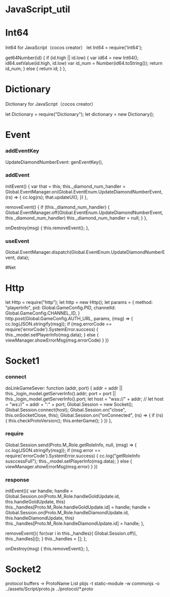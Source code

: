 # JavaScript_util

# Int64
Int64 for JavaScript（cocos creator）
let Int64 = require('Int64');

get64Number(id) {
    if (id.high || id.low) {
        var id64 = new Int64();
        id64.setValue(id.high, id.low)
        var id_num = Number(id64.toString());
        return id_num;
    } else {
        return id;
    }
},
	
# Dictionary
Dictionary for JavaScript（cocos creator）

let Dictionary = require("Dictionary");
let dictionary = new Dictionary();

# Event
### addEventKey
UpdateDiamondNumberEvent: genEventKey(),
	
### addEvent
initEvent() {
    var that = this;
    this._diamond_num_handler = Global.EventManager.on(Global.EventEnum.UpdateDiamondNumberEvent, (rs) => {
	cc.log(rs);
        that.updateUI();
    })
},

removeEvent() {
    if (this._diamond_num_handler) {
        Global.EventManager.off(Global.EventEnum.UpdateDiamondNumberEvent, this._diamond_num_handler)
        this._diamond_num_handler = null;
    }
},

onDestroy(msg) {
    this.removeEvent();
},
### useEvent
Global.EventManager.dispatch(Global.EventEnum.UpdateDiamondNumberEvent, data);

#Net
# Http
let Http = require("http");
let http = new Http();
let params = {
    method: "playerInfo",
    pid: Global.GameConfig.PID,
    channelId: Global.GameConfig.CHANNEL_ID,
}
http.post(Global.GameConfig.AUTH_URL, params, (msg) => {
    cc.log(JSON.stringify(msg));
    if (msg.errorCode == require('errorCode').SystemError.success) {
        this._model.setPlayerInfo(msg.data);
    } else {
        viewManager.showErrorMsg(msg.errorCode)
    }
})

# Socket1
### connect
doLinkGameSever: function (addr, port) {
	addr = addr || this._login_model.getServerInfo().addr;
	port = port || this._login_model.getServerInfo().port;
	let host = "wss://" + addr;
	// let host = "ws://" + addr + ":" + port;
	Global.Session = new Socket();
	Global.Session.connect(host);
	Global.Session.on("close", this.onSocketClose, this);
	Global.Session.on("onConnected", (rs) => {
		if (rs) {
			this.checkProtoVersion();
			this.enterGame();
		}
	})
},
### require
Global.Session.send(Proto.M_Role.getRoleInfo, null, (msg) => {
    cc.log(JSON.stringify(msg));
    if (msg.error == require('errorCode').SystemError.success) {
        cc.log("getRoleInfo susccessFull");
        this._model.setPlayerInfo(msg.data);
    } else {
        viewManager.showErrorMsg(msg.error)
    }
})
### response
initEvent(){
    var handle;
    handle = Global.Session.on(Proto.M_Role.handleGoldUpdate.id, this.handleGoldUpdate, this)
    this._handles[Proto.M_Role.handleGoldUpdate.id] = handle;
    handle = Global.Session.on(Proto.M_Role.handleDiamondUpdate.id, this.handleDiamondUpdate, this)
    this._handles[Proto.M_Role.handleDiamondUpdate.id] = handle;
},

removeEvent(){
    for(var i in this._handles){
        Global.Session.off(i, this._handles[i]);
    }
    this._handles = [];
},
		
onDestroy(msg) {
    this.removeEvent();
},
# Socket2
protocol buffers -> ProtoName List
pbjs -t static-module -w commonjs -o ../assets/Script/proto.js ../protocol/*.proto
